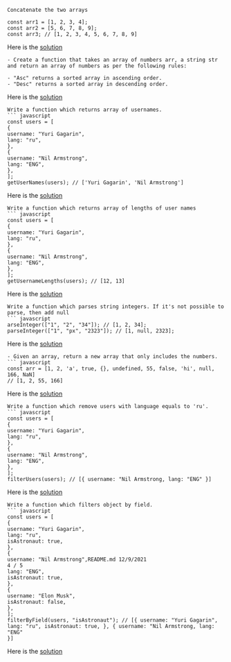 ```
Concatenate the two arrays
```

```
const arr1 = [1, 2, 3, 4];
const arr2 = [5, 6, 7, 8, 9];
const arr3; // [1, 2, 3, 4, 5, 6, 7, 8, 9]
```

Here is the [solution](1.concatenate.js)

```
- Create a function that takes an array of numbers arr, a string str
and return an array of numbers as per the following rules:

- "Asc" returns a sorted array in ascending order.
- "Desc" returns a sorted array in descending order.
```

Here is the [solution](2.ascending_descending.js)

````
Write a function which returns array of usernames.
``` javascript
const users = [
{
username: "Yuri Gagarin",
lang: "ru",
},
{
username: "Nil Armstrong",
lang: "ENG",
},
];
getUserNames(users); // ['Yuri Gagarin', 'Nil Armstrong']
````

Here is the [solution](3.usernames.js)

````
Write a function which returns array of lengths of user names
``` javascript
const users = [
{
username: "Yuri Gagarin",
lang: "ru",
},
{
username: "Nil Armstrong",
lang: "ENG",
},
];
getUsernameLengths(users); // [12, 13]
````

Here is the [solution](4.usernames_length.js)

````
Write a function which parses string integers. If it's not possible to
parse, then add null
``` javascript
arseInteger(["1", "2", "34"]); // [1, 2, 34];
parseInteger(["1", "px", "2323"]); // [1, null, 2323];
````

Here is the [solution](5.parseInteger.js)

````
- Given an array, return a new array that only includes the numbers.
``` javascript
const arr = [1, 2, 'a', true, {}, undefined, 55, false, 'hi', null,
166, NaN]
// [1, 2, 55, 166]
````

Here is the [solution](6.filter_num.js)

````
Write a function which remove users with language equals to 'ru'.
``` javascript
const users = [
{
username: "Yuri Gagarin",
lang: "ru",
},
{
username: "Nil Armstrong",
lang: "ENG",
},
];
filterUsers(users); // [{ username: "Nil Armstrong, lang: "ENG" }]
````

Here is the [solution](7.users_filter_ru.js)

````
Write a function which filters object by field.
``` javascript
const users = [
{
username: "Yuri Gagarin",
lang: "ru",
isAstronaut: true,
},
{
username: "Nil Armstrong",README.md 12/9/2021
4 / 5
lang: "ENG",
isAstronaut: true,
},
{
username: "Elon Musk",
isAstronaut: false,
},
];
filterByField(users, "isAstronaut"); // [{ username: "Yuri Gagarin",
lang: "ru", isAstronaut: true, }, { username: "Nil Armstrong, lang: "ENG"
}]
````

Here is the [solution](8.is_astronaut.js)
